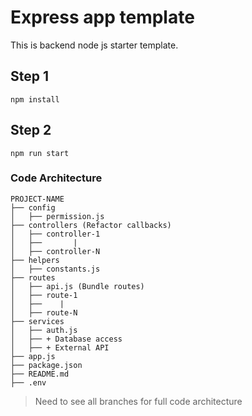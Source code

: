 # Express app template
This is backend node js starter template.


## Step 1
    npm install
    
## Step 2
    npm run start

### Code Architecture 
```
PROJECT-NAME
├── config
│   ├── permission.js
├── controllers (Refactor callbacks)
│   ├── controller-1
│   ├──       |
│   ├── controller-N
├── helpers
│   ├── constants.js
├── routes
│   ├── api.js (Bundle routes)
│   ├── route-1
│   ├──    |
│   ├── route-N
├── services
│   ├── auth.js
│   ├── + Database access
│   ├── + External API
├── app.js
├── package.json
├── README.md
├── .env
```

> Need to see all branches for full code architecture
